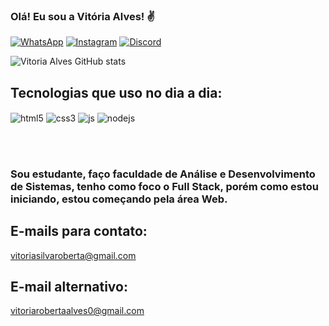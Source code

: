 ### Olá! Eu sou a Vitória Alves! ✌️

[![WhatsApp](https://img.shields.io/badge/WhatsApp-25D366?style=for-the-badge&logo=whatsapp&logoColor=white)](https://wa.me/31999684760)
[![Instagram](https://img.shields.io/badge/Instagram-E4405F?style=for-the-badge&logo=instagram&logoColor=white)](https://instagram.com/alvesvih0/)
[![Discord](https://img.shields.io/badge/Discord-7289DA?style=for-the-badge&logo=discord&logoColor=white)](https://discord.com/channels/@me)

![Vitoria Alves GitHub stats](https://github-readme-stats.vercel.app/api?username=vitoria639&show_icons=true&theme=dracula)

## Tecnologias que uso no dia a dia: 

<div style="display:inline-block">
    <img align="center" alt="html5" src="https://img.shields.io/badge/HTML5-E34F26?style=for-the-badge&logo=html5&logoColor=white">
    <img align="center" alt="css3" src="https://img.shields.io/badge/CSS3-1572B6?style=for-the-badge&logo=css3&logoColor=white">
    <img align="center" alt="js" src="https://img.shields.io/badge/JavaScript-F7DF1E?style=for-the-badge&logo=javascript&logoColor=black">
    <img align="center" alt="nodejs" src="https://img.shields.io/badge/Node.js-43853D?style=for-the-badge&logo=node.js&logoColor=white">
</div>

<br><br>

### Sou estudante, faço faculdade de Análise e Desenvolvimento de Sistemas, tenho como foco o Full Stack, porém como estou iniciando, estou começando pela área Web.

## E-mails para contato: 

<a href=#meuemail>vitoriasilvaroberta@gmail.com</a>
<br>
## E-mail alternativo:
<a href="segemail">vitoriarobertaalves0@gmail.com</a>

